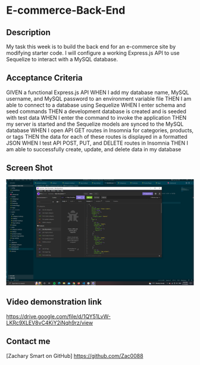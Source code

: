 # E-commerce-Back-End

## Description
 My task this week is to build the back end for an e-commerce site by modifying starter code. I will configure a working Express.js API to use Sequelize to interact with a MySQL database.

 ## Acceptance Criteria 
 GIVEN a functional Express.js API
WHEN I add my database name, MySQL username, and MySQL password to an environment variable file
THEN I am able to connect to a database using Sequelize
WHEN I enter schema and seed commands
THEN a development database is created and is seeded with test data
WHEN I enter the command to invoke the application
THEN my server is started and the Sequelize models are synced to the MySQL database
WHEN I open API GET routes in Insomnia for categories, products, or tags
THEN the data for each of these routes is displayed in a formatted JSON
WHEN I test API POST, PUT, and DELETE routes in Insomnia
THEN I am able to successfully create, update, and delete data in my database

## Screen Shot ##
![screenshot](/Screenshot%20(88).png)
## Video demonstration link ##
https://drive.google.com/file/d/1QY51LvW-LKRc9XLEV8vC4KiY2iNqh9rz/view
## Contact me ##
[Zachary Smart on GitHub] https://github.com/Zac0088